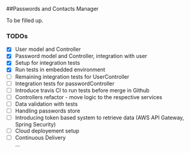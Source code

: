 ##Passwords and Contacts Manager

To be filled up.

### TODOs

- [x] User model and Controller
- [x] Password model and Controller, integration with user
- [x] Setup for integration tests
- [x] Run tests in embedded environment
- [ ] Remaining integration tests for UserController
- [ ] Integration tests for passwordController
- [ ] Introduce travis CI to run tests before merge in Github
- [ ] Controllers refactor - move logic to the respective services
- [ ] Data validation with tests
- [ ] Handling passwords store
- [ ] Introducing token based system to retrieve data (AWS API Gateway, Spring Security)
- [ ] Cloud deployement setup
- [ ] Continuous Delivery  
...